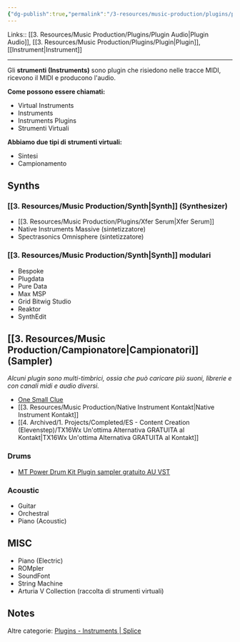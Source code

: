 ```yaml
---
{"dg-publish":true,"permalink":"/3-resources/music-production/plugins/plugin-audio-instrument/"}
---
```


Links:: [[3. Resources/Music Production/Plugins/Plugin Audio\|Plugin Audio]], [[3. Resources/Music Production/Plugins/Plugin\|Plugin]], [[Instrument\|Instrument]]

---
Gli **strumenti (Instruments)** sono plugin che risiedono nelle tracce MIDI, ricevono il MIDI e producono l'audio.

**Come possono essere chiamati:**

- Virtual Instruments
- Instruments
- Instruments Plugins
- Strumenti Virtuali

**Abbiamo due tipi di strumenti virtuali:** 

- Sintesi
- Campionamento

## Synths

### [[3. Resources/Music Production/Synth\|Synth]] (Synthesizer)

- [[3. Resources/Music Production/Plugins/Xfer Serum\|Xfer Serum]]
- Native Instruments Massive (sintetizzatore)
- Spectrasonics Omnisphere (sintetizzatore)

### [[3. Resources/Music Production/Synth\|Synth]] modulari

- Bespoke
- Plugdata
- Pure Data 
- Max MSP
- Grid Bitwig Studio
- Reaktor
- SynthEdit

## [[3. Resources/Music Production/Campionatore\|Campionatori]] (Sampler)

_Alcuni plugin sono multi-timbrici, ossia che può caricare più suoni, librerie e con canali midi e audio diversi._

- [One Small Clue](https://www.onesmallclue.com/)
- [[3. Resources/Music Production/Native Instrument Kontakt\|Native Instrument Kontakt]]
- [[4. Archived/1. Projects/Completed/ES - Content Creation (Elevenstep)/TX16Wx Un'ottima Alternativa GRATUITA al Kontakt\|TX16Wx Un'ottima Alternativa GRATUITA al Kontakt]]


### Drums

- [MT Power Drum Kit Plugin sampler gratuito AU VST](https://www.powerdrumkit.com/it/)

### Acoustic

- Guitar
- Orchestral
- Piano (Acoustic)

## MISC

- Piano (Electric)
- ROMpler
- SoundFont
- String Machine
- Arturia V Collection (raccolta di strumenti virtuali)


## Notes

Altre categorie: [Plugins - Instruments | Splice](https://splice.com/plugins/search?category=instrument)